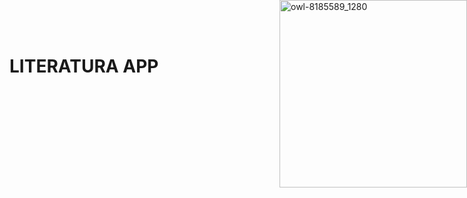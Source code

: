 # LITERATURA APP

<div style="position: absolute; top: 0; right: 0;">
  <img src="https://github.com/efrainsiccha/literatura-app/assets/163354946/b49173fb-1b5e-438e-a8a8-b03d4692ae35" alt="owl-8185589_1280" width="300" />
</div>
